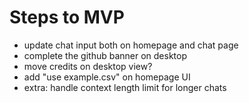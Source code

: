 # Steps to MVP

- update chat input both on homepage and chat page
- complete the github banner on desktop
- move credits on desktop view?
- add "use example.csv" on homepage UI
- extra: handle context length limit for longer chats
